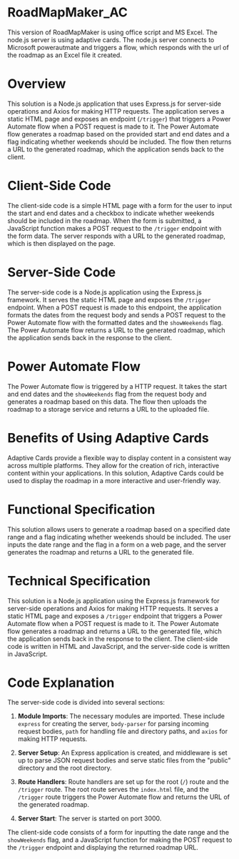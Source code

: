 # RoadMapMaker_AC
This version of RoadMapMaker is using office script and MS Excel. The node.js server is using adaptive cards. The node.js server connects to Microsoft powerautmate  and triggers a flow, which responds with the url of the roadmap as an Excel file it created.
# Overview

This solution is a Node.js application that uses Express.js for server-side operations and Axios for making HTTP requests. The application serves a static HTML page and exposes an endpoint (`/trigger`) that triggers a Power Automate flow when a POST request is made to it. The Power Automate flow generates a roadmap based on the provided start and end dates and a flag indicating whether weekends should be included. The flow then returns a URL to the generated roadmap, which the application sends back to the client.

# Client-Side Code

The client-side code is a simple HTML page with a form for the user to input the start and end dates and a checkbox to indicate whether weekends should be included in the roadmap. When the form is submitted, a JavaScript function makes a POST request to the `/trigger` endpoint with the form data. The server responds with a URL to the generated roadmap, which is then displayed on the page.

# Server-Side Code

The server-side code is a Node.js application using the Express.js framework. It serves the static HTML page and exposes the `/trigger` endpoint. When a POST request is made to this endpoint, the application formats the dates from the request body and sends a POST request to the Power Automate flow with the formatted dates and the `showWeekends` flag. The Power Automate flow returns a URL to the generated roadmap, which the application sends back in the response to the client.

# Power Automate Flow

The Power Automate flow is triggered by a HTTP request. It takes the start and end dates and the `showWeekends` flag from the request body and generates a roadmap based on this data. The flow then uploads the roadmap to a storage service and returns a URL to the uploaded file.

# Benefits of Using Adaptive Cards

Adaptive Cards provide a flexible way to display content in a consistent way across multiple platforms. They allow for the creation of rich, interactive content within your applications. In this solution, Adaptive Cards could be used to display the roadmap in a more interactive and user-friendly way.

# Functional Specification

This solution allows users to generate a roadmap based on a specified date range and a flag indicating whether weekends should be included. The user inputs the date range and the flag in a form on a web page, and the server generates the roadmap and returns a URL to the generated file.

# Technical Specification

This solution is a Node.js application using the Express.js framework for server-side operations and Axios for making HTTP requests. It serves a static HTML page and exposes a `/trigger` endpoint that triggers a Power Automate flow when a POST request is made to it. The Power Automate flow generates a roadmap and returns a URL to the generated file, which the application sends back in the response to the client. The client-side code is written in HTML and JavaScript, and the server-side code is written in JavaScript.

# Code Explanation

The server-side code is divided into several sections:

1. **Module Imports**: The necessary modules are imported. These include `express` for creating the server, `body-parser` for parsing incoming request bodies, `path` for handling file and directory paths, and `axios` for making HTTP requests.

2. **Server Setup**: An Express application is created, and middleware is set up to parse JSON request bodies and serve static files from the "public" directory and the root directory.

3. **Route Handlers**: Route handlers are set up for the root (`/`) route and the `/trigger` route. The root route serves the `index.html` file, and the `/trigger` route triggers the Power Automate flow and returns the URL of the generated roadmap.

4. **Server Start**: The server is started on port 3000.

The client-side code consists of a form for inputting the date range and the `showWeekends` flag, and a JavaScript function for making the POST request to the `/trigger` endpoint and displaying the returned roadmap URL.
